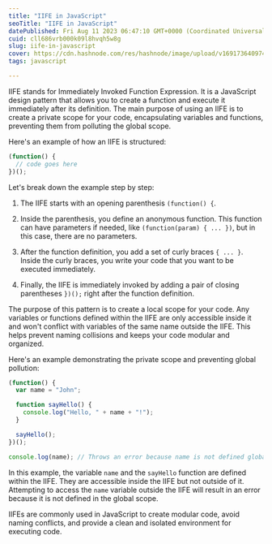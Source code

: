 ```yaml
---
title: "IIFE in JavaScript"
seoTitle: "IIFE in JavaScript"
datePublished: Fri Aug 11 2023 06:47:10 GMT+0000 (Coordinated Universal Time)
cuid: cll686vrb000k09l8hvqh5w8g
slug: iife-in-javascript
cover: https://cdn.hashnode.com/res/hashnode/image/upload/v1691736409747/510dc7f0-446f-443a-a2e6-edbbd3fe7b27.png
tags: javascript

---
```


IIFE stands for Immediately Invoked Function Expression. It is a JavaScript design pattern that allows you to create a function and execute it immediately after its definition. The main purpose of using an IIFE is to create a private scope for your code, encapsulating variables and functions, preventing them from polluting the global scope.

Here's an example of how an IIFE is structured:

```javascript
(function() {
  // code goes here
})();
```

Let's break down the example step by step:

1. The IIFE starts with an opening parenthesis `(function() {`.
    
2. Inside the parenthesis, you define an anonymous function. This function can have parameters if needed, like `(function(param) { ... })`, but in this case, there are no parameters.
    
3. After the function definition, you add a set of curly braces `{ ... }`. Inside the curly braces, you write your code that you want to be executed immediately.
    
4. Finally, the IIFE is immediately invoked by adding a pair of closing parentheses `})();` right after the function definition.
    

The purpose of this pattern is to create a local scope for your code. Any variables or functions defined within the IIFE are only accessible inside it and won't conflict with variables of the same name outside the IIFE. This helps prevent naming collisions and keeps your code modular and organized.

Here's an example demonstrating the private scope and preventing global pollution:

```javascript
(function() {
  var name = "John";

  function sayHello() {
    console.log("Hello, " + name + "!");
  }

  sayHello();
})();

console.log(name); // Throws an error because name is not defined globally
```

In this example, the variable `name` and the `sayHello` function are defined within the IIFE. They are accessible inside the IIFE but not outside of it. Attempting to access the `name` variable outside the IIFE will result in an error because it is not defined in the global scope.

IIFEs are commonly used in JavaScript to create modular code, avoid naming conflicts, and provide a clean and isolated environment for executing code.